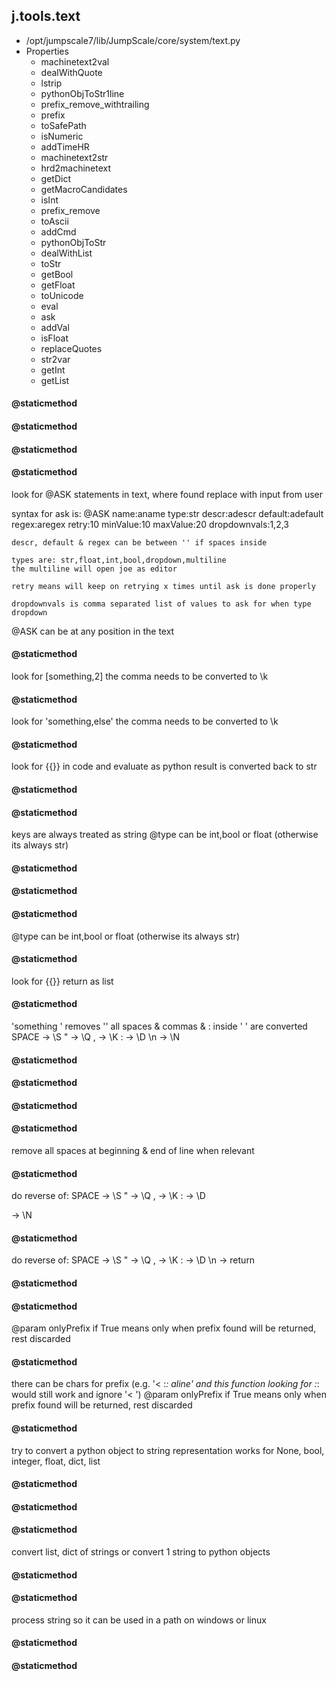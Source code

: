 ## j.tools.text

- /opt/jumpscale7/lib/JumpScale/core/system/text.py
- Properties
    - machinetext2val
    - dealWithQuote
    - lstrip
    - pythonObjToStr1line
    - prefix_remove_withtrailing
    - prefix
    - toSafePath
    - isNumeric
    - addTimeHR
    - machinetext2str
    - hrd2machinetext
    - getDict
    - getMacroCandidates
    - isInt
    - prefix_remove
    - toAscii
    - addCmd
    - pythonObjToStr
    - dealWithList
    - toStr
    - getBool
    - getFloat
    - toUnicode
    - eval
    - ask
    - addVal
    - isFloat
    - replaceQuotes
    - str2var
    - getInt
    - getList

#### @staticmethod 

#### @staticmethod 

#### @staticmethod 

#### @staticmethod 

look for @ASK statements in text, where found replace with input from user

syntax for ask is:
    @ASK name:aname type:str descr:adescr default:adefault regex:aregex retry:10 minValue:10 maxValue:20 dropdownvals:1,2,3

    descr, default & regex can be between '' if spaces inside

    types are: str,float,int,bool,dropdown,multiline
    the multiline will open joe as editor

    retry means will keep on retrying x times until ask is done properly

    dropdownvals is comma separated list of values to ask for when type dropdown

@ASK can be at any position in the text

#### @staticmethod 

look for [something,2] the comma needs to be converted to \k

#### @staticmethod 

look for 'something,else' the comma needs to be converted to \k

#### @staticmethod 

look for \{\{\}\} in code and evaluate as python result is converted back to str

#### @staticmethod 

#### @staticmethod 

keys are always treated as string
@type can be int,bool or float (otherwise its always str)

#### @staticmethod 

#### @staticmethod 

#### @staticmethod 

@type can be int,bool or float (otherwise its always str)

#### @staticmethod 

look for \{\{\}\} return as list

#### @staticmethod 

'something ' removes ''
all spaces & commas & : inside ' '  are converted
 SPACE -> \S
 " -> \Q
 , -> \K
 : -> \D
 \n -> \N

#### @staticmethod 

#### @staticmethod 

#### @staticmethod 

#### @staticmethod 

remove all spaces at beginning & end of line when relevant

#### @staticmethod 

do reverse of:
            SPACE -> \S
            " -> \Q
            , -> \K
            : -> \D
            
-> \N

#### @staticmethod 

do reverse of:
     SPACE -> \S
     " -> \Q
     , -> \K
     : -> \D
     \n -> return

#### @staticmethod 

#### @staticmethod 

@param onlyPrefix if True means only when prefix found will be returned, rest discarded

#### @staticmethod 

there can be chars for prefix (e.g. '< :*: aline'  and this function looking for :*: would still work and ignore '< ')
@param onlyPrefix if True means only when prefix found will be returned, rest discarded

#### @staticmethod 

try to convert a python object to string representation works for None, bool, integer, float, dict, list

#### @staticmethod 

#### @staticmethod 

#### @staticmethod 

convert list, dict of strings 
or convert 1 string to python objects

#### @staticmethod 

#### @staticmethod 

process string so it can be used in a path on windows or linux

#### @staticmethod 

#### @staticmethod 

